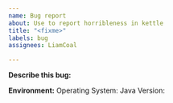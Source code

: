 ```yaml
---
name: Bug report
about: Use to report horribleness in kettle
title: "<fixme>"
labels: bug
assignees: LiamCoal

---
```


**Describe this bug:**
<!-- replace this text with a description of the bug -->

**Environment:**
Operating System: <!-- windows, linux, mac, etc... -->
Java Version: <!-- such as 15.0.2 -->

<!-- attach logs (if any) -->
